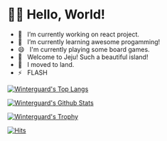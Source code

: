 # 🧙‍♂️ Hello, World!

<!--
**winterguard/winterguard** is a ✨ _special_ ✨ repository because its `README.md` (this file) appears on your GitHub profile.

Here are some ideas to get you started:

- 👯 I’m looking to collaborate on ...
- 🤔 I’m looking for help with ...
- 💬 Ask me about ...
- 📫 How to reach me: ...
- 😄 Pronouns: ...
- ⚡ Fun fact: ...

![Winterguard's Metrics](https://metrics.lecoq.io/winterguard?template=classic&base.repositories=0&languages=1&languages.ignored=c%2Cc%2B%2B%2Cjava&config.timezone=Asia%2FSeoul&config.animated=true)

-->

- 🔭 &nbsp; I’m currently working on react project.
- 🌱 &nbsp; I’m currently learning awesome progamming!
- 😄 &nbsp; I'm currently playing some board games.
- 💝 &nbsp; Welcome to Jeju! Such a beautiful island!
- 💬 &nbsp; I moved to land.
- ⚡ &nbsp; FLASH

[![Winterguard's Top Langs](https://github-readme-stats.vercel.app/api/top-langs/?username=winterguard&layout=compact&theme=synthwave)](https://github.com/winterguard)

[![Winterguard's Github Stats](https://github-readme-stats.vercel.app/api?username=winterguard&show_icons=true&theme=synthwave)](https://github.com/winterguard)

[![Winterguard's Trophy](https://github-profile-trophy.vercel.app/?username=winterguard&row=1&margin-w=15&theme=dracula)](https://github.com/winterguard)

[![Hits](https://hits.seeyoufarm.com/api/count/incr/badge.svg?url=https%3A%2F%2Fgithub.com%2Fwinterguard&count_bg=%23FF00F1&title_bg=%232642D9&icon=&icon_color=%23E7E7E7&title=hits&edge_flat=true)](https://github.com/winterguard)
